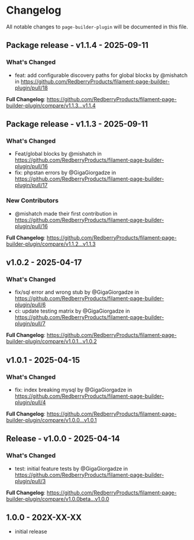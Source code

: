 # Changelog

All notable changes to `page-builder-plugin` will be documented in this file.

## Package release - v1.1.4 - 2025-09-11

### What's Changed

* feat: add configurable discovery paths for global blocks by @mishatch in https://github.com/RedberryProducts/filament-page-builder-plugin/pull/18

**Full Changelog**: https://github.com/RedberryProducts/filament-page-builder-plugin/compare/v1.1.3...v1.1.4

## Package release - v1.1.3 - 2025-09-11

### What's Changed

* Feat/global blocks by @mishatch in https://github.com/RedberryProducts/filament-page-builder-plugin/pull/16
* fix: phpstan errors by @GigaGiorgadze in https://github.com/RedberryProducts/filament-page-builder-plugin/pull/17

### New Contributors

* @mishatch made their first contribution in https://github.com/RedberryProducts/filament-page-builder-plugin/pull/16

**Full Changelog**: https://github.com/RedberryProducts/filament-page-builder-plugin/compare/v1.1.2...v1.1.3

## v1.0.2 - 2025-04-17

### What's Changed

* fix/sql error and wrong stub by @GigaGiorgadze in https://github.com/RedberryProducts/filament-page-builder-plugin/pull/6
* ci: update testing matrix by @GigaGiorgadze in https://github.com/RedberryProducts/filament-page-builder-plugin/pull/7

**Full Changelog**: https://github.com/RedberryProducts/filament-page-builder-plugin/compare/v1.0.1...v1.0.2

## v1.0.1 - 2025-04-15

### What's Changed

* fix: index breaking mysql by @GigaGiorgadze in https://github.com/RedberryProducts/filament-page-builder-plugin/pull/4

**Full Changelog**: https://github.com/RedberryProducts/filament-page-builder-plugin/compare/v1.0.0...v1.0.1

## Release - v1.0.0 - 2025-04-14

### What's Changed

* test: initial feature tests by @GigaGiorgadze in https://github.com/RedberryProducts/filament-page-builder-plugin/pull/3

**Full Changelog**: https://github.com/RedberryProducts/filament-page-builder-plugin/compare/v1.0.0beta...v1.0.0

## 1.0.0 - 202X-XX-XX

- initial release
